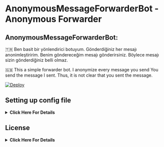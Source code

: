 # AnonymousMessageForwarderBot - Anonymous Forwarder

## AnonymousMessageForwarderBot:

🇹🇷 Ben basit bir yönlendirici botuyum.
Gönderdiğiniz her mesajı anonimleştiririm.
Benim göndereceğim mesajı gönderirsiniz.
Böylece mesajı sizin gönderdiğiniz belli olmaz.

🇬🇧 This a simple forwarder bot.
I anonymize every message you send
You send the message I sent.
Thus, it is not clear that you sent the message.

[![Deploy](https://www.herokucdn.com/deploy/button.svg)](https://heroku.com/deploy?template=https://github.com/HuzunluArtemis/AnonymousMessageForwarderBot)


## Setting up config file
<details>
    <summary><b>Click Here For Details</b></summary><br>
  
- `BOT_TOKEN`: Telegram Bot Token. Example: `3asd2a2sd32:As56das65d2as:ASd2a6s3d26as`
- `APP_ID`: Telegram App ID. Example: `32523453`
- `API_HASH`: Telegram Api Hash. Example: `asdasdas6d265asd26asd6as1das`
- `UPDATES_CHANNEL`: Your updates channel or contact bot username. Example: `HuzunluArtemis`
- `FORCE_SUBSCRIBE_CHANNEL`: Force-subscribe channel. Example: `HuzunluArtemis`
- `OWNER_ID`: Type `/id` to @MissRose_bot to get this value. Example: `2323423423`
- `AUTH_IDS`: Id's of bot users, seperate with blank. Leave it empty for public. Example: `2323423423 325345`
- `BOT_USERNAME`: Bot's username. Example: `@AnonimSenderBot`
- `SEND_AS_REPLY`: Send copy message as reply to your message. Example: `1` or `0`

</details>

## License
<details>
    <summary><b>Click Here For Details</b></summary>
  <br>
  <a href="https://www.gnu.org/licenses/gpl-3.0.en.html">
  <img src="https://www.gnu.org/graphics/gplv3-127x51.png" alt="GNU GPLv3 Image">
</a>
<br><br>
AnonymousMessageForwarderBot is Free Software: You can use, study share and improve it at your
will. Specifically you can redistribute and/or modify it under the terms of the 
  <a href="https://www.gnu.org/licenses/gpl.html">GNU General Public License</a> 
  as published by the Free Software Foundation, either version 3 of the License, 
  or (at your option) any later version.
</details>
